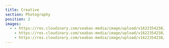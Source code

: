 ```yaml
---
title: Creative
section: Photography
position: 2
images:
  - - https://res.cloudinary.com/seabas-media/image/upload/v1622354238/gallery/Creative/DSC00269_llgwap.jpg
    - https://res.cloudinary.com/seabas-media/image/upload/v1622354238/gallery/Creative/DSC00220_vbrpzb.jpg
    - https://res.cloudinary.com/seabas-media/image/upload/v1622354238/gallery/Creative/DSC00237_ohc7p9.jpg
---
```

